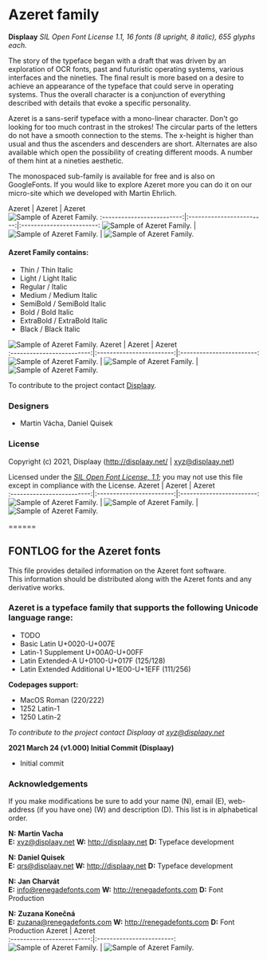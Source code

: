 # Azeret family

**Displaay**
*SIL Open Font License 1.1,*
*16 fonts (8 upright, 8 italic), 655 glyphs each.*

The story of the typeface began with a draft that was driven by an exploration of OCR fonts, past and futuristic operating systems, various interfaces and the nineties. The final result is more based on a desire to achieve an appearance of the typeface that could serve in operating systems. Thus the overall character is a conjunction of everything described with details that evoke a specific personality.

Azeret is a sans-serif typeface with a mono-linear character. Don't go looking for too much contrast in the strokes! The circular parts of the letters do not have a smooth connection to the stems. The x-height is higher than usual and thus the ascenders and descenders are short. Alternates are also available which open the possibility of creating different moods. A number of them hint at a nineties aesthetic.

The monospaced sub-family is available for free and is also on GoogleFonts. If you would like to explore Azeret more you can do it on our micro-site which we developed with Martin Ehrlich.

Azeret  |  Azeret  |  Azeret   
![Sample of Azeret Family.](documentation/DP_Azeret_MONO_SOC1.png "Azeret")
:-------------------------:|:------------------------:|:------------------------:
![Sample of Azeret Family.](documentation/DP_Azeret_MONO_SOC2.png "Azeret") | ![Sample of Azeret Family.](documentation/DP_Azeret_MONO_SOC3.png "Azeret") | ![Sample of Azeret Family.](documentation/DP_Azeret_MONO_SOC4.png "Azeret")


#### Azeret Family contains:
* Thin / Thin Italic
* Light / Light Italic
* Regular / Italic
* Medium / Medium Italic
* SemiBold / SemiBold Italic
* Bold / Bold Italic
* ExtraBold / ExtraBold Italic
* Black / Black Italic

![Sample of Azeret Family.](documentation/DP_Azeret_MONO_SOC13.png "Azeret")
Azeret  |  Azeret  |  Azeret   
:-------------------------:|:------------------------:|:------------------------:
![Sample of Azeret Family.](documentation/DP_Azeret_MONO_SOC5.png "Azeret") | ![Sample of Azeret Family.](documentation/DP_Azeret_MONO_SOC6.png "Azeret") | ![Sample of Azeret Family.](documentation/DP_Azeret_MONO_SOC7.png "Azeret")

To contribute to the project contact [Displaay](http://displaay.net/).

### Designers

* Martin Vácha, Daniel Quisek

### License

Copyright (c) 2021, Displaay (http://displaay.net/ | xyz@displaay.net)

Licensed under the [*SIL Open Font License, 1.1*](http://scripts.sil.org/OFL); you may not use this file except in compliance with the License.
Azeret  |  Azeret  |  Azeret   
:-------------------------:|:------------------------:|:------------------------:
![Sample of Azeret Family.](documentation/DP_Azeret_MONO_SOC8.png "Azeret") | ![Sample of Azeret Family.](documentation/DP_Azeret_MONO_SOC9.png "Azeret") | ![Sample of Azeret Family.](documentation/DP_Azeret_MONO_SOC10.png "Azeret")

======
## FONTLOG for the Azeret fonts

This file provides detailed information on the Azeret font software.  
This information should be distributed along with the Azeret fonts and any derivative works.

### Azeret is a typeface family that supports the following Unicode language range: 
* TODO
* Basic Latin 					U+0020-U+007E
* Latin-1 Supplement 				U+00A0-U+00FF
* Latin Extended-A 				U+0100-U+017F (125/128)
* Latin Extended Additional 				U+1E00-U+1EFF (111/256)

**Codepages support:**
* MacOS Roman	(220/222)
* 1252 Latin-1
* 1250 Latin-2

*To contribute to the project contact Displaay at xyz@displaay.net*

**2021 March 24 (v1.000) Initial Commit (Displaay)**
- Initial commit

### Acknowledgements

If you make modifications be sure to add your name (N), email (E), web-address
(if you have one) (W) and description (D). This list is in alphabetical order.

**N:** **Martin Vacha**  
**E:** xyz@displaay.net 
**W:** http://displaay.net
**D:** Typeface development

**N:** **Daniel Quisek**  
**E:** qrs@displaay.net 
**W:** http://displaay.net
**D:** Typeface development

**N:** **Jan Charvát**  
**E:** info@renegadefonts.com 
**W:** http://renegadefonts.com
**D:** Font Production

**N:** **Zuzana Konečná**  
**E:** zuzana@renegadefonts.com 
**W:** http://renegadefonts.com
**D:** Font Production
Azeret  |  Azeret  
:-------------------------:|:------------------------:
![Sample of Azeret Family.](documentation/DP_Azeret_MONO_SOC11.png "Azeret") | ![Sample of Azeret Family.](documentation/DP_Azeret_MONO_SOC12.png "Azeret")
